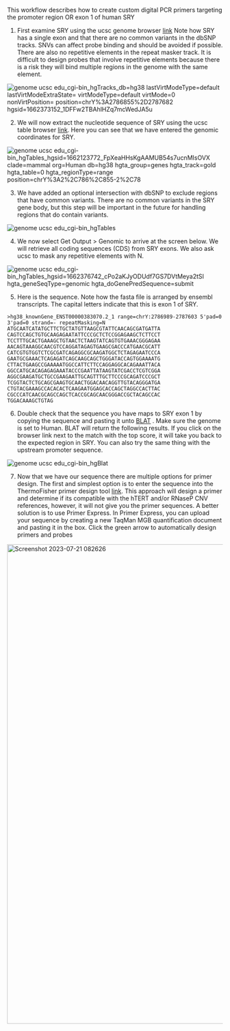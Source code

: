 This workflow describes how to create custom digital PCR primers targeting the promoter region OR exon 1 of human SRY

1. First examine SRY using the ucsc genome browser [link](https://genome.ucsc.edu/cgi-bin/hgTracks?db=hg38&lastVirtModeType=default&lastVirtModeExtraState=&virtModeType=default&virtMode=0&nonVirtPosition=&position=chrY%3A2786855%2D2787682&hgsid=1662373152_1DFFw2TBAhlHZq7mcWedJA5uZpN8) Note how SRY has a single exon and that there are no common variants in the dbSNP tracks. SNVs can affect probe binding and should be avoided if possible. There are also no repetitive elements in the repeat masker track. It is difficult to design probes that involve repetitive elements because there is a risk they will bind multiple regions in the genome with the same element.


![genome ucsc edu_cgi-bin_hgTracks_db=hg38 lastVirtModeType=default lastVirtModeExtraState= virtModeType=default virtMode=0 nonVirtPosition= position=chrY%3A2786855%2D2787682 hgsid=1662373152_1DFFw2TBAhlHZq7mcWedJA5u](https://github.com/p4rkerw/dpcr_design/assets/53058914/8ca6ace4-736d-406e-a56d-4d11af8a597d)

2. We will now extract the nucleotide sequence of SRY using the ucsc table browser [link](https://genome.ucsc.edu/cgi-bin/hgTables?hgsid=1662123772_FpXeaHHsKgAAMUB54s7ucnMIsOVX&hgta_nextIntersectGroup=varRep&hgta_nextIntersectTrack=dbSnp155Composite&hgta_nextIntersectTable=dbSnp155Common&hgta_nextIntersectOp=none&hgta_nextMoreThreshold=100&hgta_nextLessThreshold=80&boolshad.hgta_nextInvertTable=0&boolshad.hgta_nextInvertTable2=0&hgta_doIntersectSubmit=submit). Here you can see that we have entered the genomic coordinates for SRY.

![genome ucsc edu_cgi-bin_hgTables_hgsid=1662123772_FpXeaHHsKgAAMUB54s7ucnMIsOVX clade=mammal org=Human db=hg38 hgta_group=genes hgta_track=gold hgta_table=0 hgta_regionType=range position=chrY%3A2%2C786%2C855-2%2C78](https://github.com/p4rkerw/dpcr_design/assets/53058914/c5f4634d-36b2-42a0-b11f-2461e70963a0)


3. We have added an optional intersection with dbSNP to exclude regions that have common variants. There are no common variants in the SRY gene body, but this step will be important in the future for handling regions that do contain variants. 

![genome ucsc edu_cgi-bin_hgTables](https://github.com/p4rkerw/dpcr_design/assets/53058914/66f8a3bb-ea6d-4a9e-b902-bdf513a2d1c1)

4. We now select Get Output > Genomic to arrive at the screen below. We will retrieve all coding sequences (CDS) from SRY exons. We also ask ucsc to mask any repetitive elements with N. 

![genome ucsc edu_cgi-bin_hgTables_hgsid=1662376742_cPo2aKJyODUdf7GS7DVtMeya2tSI hgta_geneSeqType=genomic hgta_doGenePredSequence=submit](https://github.com/p4rkerw/dpcr_design/assets/53058914/01163689-5451-45f5-aa6e-5ad41e98dfb1)


5. Here is the sequence. Note how the fasta file is arranged by ensembl transcripts. The capital letters indicate that this is exon 1 of SRY.
```
>hg38_knownGene_ENST00000383070.2_1 range=chrY:2786989-2787603 5'pad=0 3'pad=0 strand=- repeatMasking=N
ATGCAATCATATGCTTCTGCTATGTTAAGCGTATTCAACAGCGATGATTA
CAGTCCAGCTGTGCAAGAGAATATTCCCGCTCTCCGGAGAAGCTCTTCCT
TCCTTTGCACTGAAAGCTGTAACTCTAAGTATCAGTGTGAAACGGGAGAA
AACAGTAAAGGCAACGTCCAGGATAGAGTGAAGCGACCCATGAACGCATT
CATCGTGTGGTCTCGCGATCAGAGGCGCAAGATGGCTCTAGAGAATCCCA
GAATGCGAAACTCAGAGATCAGCAAGCAGCTGGGATACCAGTGGAAAATG
CTTACTGAAGCCGAAAAATGGCCATTCTTCCAGGAGGCACAGAAATTACA
GGCCATGCACAGAGAGAAATACCCGAATTATAAGTATCGACCTCGTCGGA
AGGCGAAGATGCTGCCGAAGAATTGCAGTTTGCTTCCCGCAGATCCCGCT
TCGGTACTCTGCAGCGAAGTGCAACTGGACAACAGGTTGTACAGGGATGA
CTGTACGAAAGCCACACACTCAAGAATGGAGCACCAGCTAGGCCACTTAC
CGCCCATCAACGCAGCCAGCTCACCGCAGCAACGGGACCGCTACAGCCAC
TGGACAAAGCTGTAG
```


6. Double check that the sequence you have maps to SRY exon 1 by copying the sequence and pasting it unto [BLAT](https://genome.ucsc.edu/cgi-bin/hgBlat) . Make sure the genome is set to Human. BLAT will return the following results. If you click on the browser link next to the match with the top score, it will take you back to the expected region in SRY. You can also try the same thing with the upstream promoter sequence.

![genome ucsc edu_cgi-bin_hgBlat](https://github.com/p4rkerw/dpcr_design/assets/53058914/dc59a939-c0d8-4a6f-bcb2-992cebd99a77)

7. Now that we have our sequence there are multiple options for primer design. The first and simplest option is to enter the sequence into the ThermoFisher primer design tool [link](https://www.thermofisher.com/order/custom-assay-design-tool/). This approach will design a primer and determine if its compatible with the hTERT and/or RNaseP CNV references, however, it will not give you the primer sequences. A better solution is to use Primer Express. In Primer Express, you can upload your sequence by creating a new TaqMan MGB quantification document and pasting it in the box. Click the green arrow to automatically design primers and probes

<img width="1119" alt="Screenshot 2023-07-21 082626" src="https://github.com/p4rkerw/dpcr_design/assets/53058914/73cd970e-3272-49e1-be29-27217cf8b8cf">




